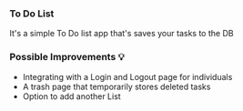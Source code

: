 ### To Do List

It's a simple To Do list app that's saves your tasks to the DB

### Possible Improvements 💡

- Integrating with a Login and Logout page for individuals
- A trash page that temporarily stores deleted tasks
- Option to add another List